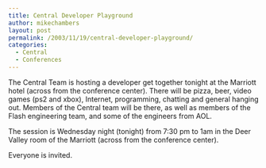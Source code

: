 ```yaml
---
title: Central Developer Playground
author: mikechambers
layout: post
permalink: /2003/11/19/central-developer-playground/
categories:
  - Central
  - Conferences
---
```



The Central Team is hosting a developer get together tonight at the Marriott hotel (across from the conference center). There will be pizza, beer, video games (ps2 and xbox), Internet, programming, chatting and general hanging out. Members of the Central team will be there, as well as members of the Flash engineering team, and some of the engineers from AOL.

The session is Wednesday night (tonight) from 7:30 pm to 1am in the Deer Valley room of the Marriott (across from the conference center).

Everyone is invited.